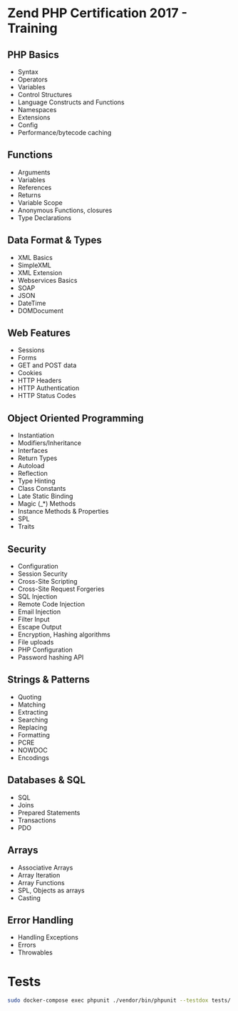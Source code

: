 # Zend PHP Certification 2017 - Training
## PHP Basics
* Syntax
* Operators
* Variables
* Control Structures
* Language Constructs and Functions
* Namespaces 
* Extensions
* Config
* Performance/bytecode caching

## Functions
* Arguments
* Variables
* References
* Returns
* Variable Scope
* Anonymous Functions, closures
* Type Declarations

## Data Format & Types
* XML Basics
* SimpleXML
* XML Extension
* Webservices Basics
* SOAP
* JSON 
* DateTime 
* DOMDocument

## Web Features
* Sessions
* Forms
* GET and POST data
* Cookies
* HTTP Headers
* HTTP Authentication
* HTTP Status Codes 

## Object Oriented Programming
* Instantiation
* Modifiers/Inheritance
* Interfaces
* Return Types
* Autoload
* Reflection
* Type Hinting
* Class Constants
* Late Static Binding
* Magic (_*) Methods
* Instance Methods & Properties
* SPL
* Traits 

## Security
* Configuration
* Session Security
* Cross-Site Scripting
* Cross-Site Request Forgeries
* SQL Injection
* Remote Code Injection
* Email Injection
* Filter Input
* Escape Output
* Encryption, Hashing algorithms
* File uploads
* PHP Configuration
* Password hashing API 

## Strings & Patterns
* Quoting
* Matching
* Extracting
* Searching
* Replacing
* Formatting
* PCRE
* NOWDOC
* Encodings

## Databases & SQL
* SQL
* Joins
* Prepared Statements
* Transactions
* PDO

## Arrays
* Associative Arrays
* Array Iteration
* Array Functions
* SPL, Objects as arrays 
* Casting

## Error Handling
* Handling Exceptions
* Errors
* Throwables

# Tests
```bash
sudo docker-compose exec phpunit ./vendor/bin/phpunit --testdox tests/
```
